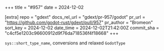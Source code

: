 +++
title = "#957"
date = 2024-12-02

[extra]
repo = "gdext"
docs_rel_url = "gdext/pr-957/godot"
pr_url = "https://github.com/godot-rust/gdext/pull/957"
pr_author = "Bromeon"
sort_key = 2024-12-02
date_time = 2024-12-02T21:42:00Z
commit_sha = "c4cf5e1203c96600912d9f76da718536f4f18668"
+++

`sys::short_type_name`, conversions and relaxed `GodotType`
